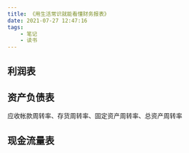 ```yaml
---
title: 《用生活常识就能看懂财务报表》
date: 2021-07-27 12:47:16
tags:
    - 笔记
    - 读书
---
```

## 利润表

## 资产负债表
应收帐款周转率、存货周转率、固定资产周转率、总资产周转率

## 现金流量表